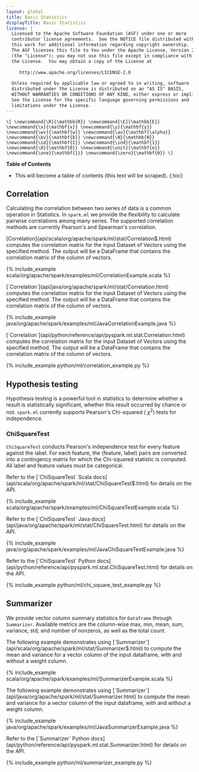 ```yaml
---
layout: global
title: Basic Statistics
displayTitle: Basic Statistics
license: |
  Licensed to the Apache Software Foundation (ASF) under one or more
  contributor license agreements.  See the NOTICE file distributed with
  this work for additional information regarding copyright ownership.
  The ASF licenses this file to You under the Apache License, Version 2.0
  (the "License"); you may not use this file except in compliance with
  the License.  You may obtain a copy of the License at
 
     http://www.apache.org/licenses/LICENSE-2.0
 
  Unless required by applicable law or agreed to in writing, software
  distributed under the License is distributed on an "AS IS" BASIS,
  WITHOUT WARRANTIES OR CONDITIONS OF ANY KIND, either express or implied.
  See the License for the specific language governing permissions and
  limitations under the License.
---
```



`\[
\newcommand{\R}{\mathbb{R}}
\newcommand{\E}{\mathbb{E}}
\newcommand{\x}{\mathbf{x}}
\newcommand{\y}{\mathbf{y}}
\newcommand{\wv}{\mathbf{w}}
\newcommand{\av}{\mathbf{\alpha}}
\newcommand{\bv}{\mathbf{b}}
\newcommand{\N}{\mathbb{N}}
\newcommand{\id}{\mathbf{I}}
\newcommand{\ind}{\mathbf{1}}
\newcommand{\0}{\mathbf{0}}
\newcommand{\unit}{\mathbf{e}}
\newcommand{\one}{\mathbf{1}}
\newcommand{\zero}{\mathbf{0}}
\]`

**Table of Contents**

* This will become a table of contents (this text will be scraped).
{:toc}

## Correlation

Calculating the correlation between two series of data is a common operation in Statistics. In `spark.ml`
we provide the flexibility to calculate pairwise correlations among many series. The supported
correlation methods are currently Pearson's and Spearman's correlation.

<div class="codetabs">
<div data-lang="scala" markdown="1">
[Correlation](api/scala/org/apache/spark/ml/stat/Correlation$.html)
computes the correlation matrix for the input Dataset of Vectors using the specified method.
The output will be a DataFrame that contains the correlation matrix of the column of vectors.

{% include_example scala/org/apache/spark/examples/ml/CorrelationExample.scala %}
</div>

<div data-lang="java" markdown="1">
[`Correlation`](api/java/org/apache/spark/ml/stat/Correlation.html)
computes the correlation matrix for the input Dataset of Vectors using the specified method.
The output will be a DataFrame that contains the correlation matrix of the column of vectors.

{% include_example java/org/apache/spark/examples/ml/JavaCorrelationExample.java %}
</div>

<div data-lang="python" markdown="1">
[`Correlation`](api/python/reference/api/pyspark.ml.stat.Correlation.html)
computes the correlation matrix for the input Dataset of Vectors using the specified method.
The output will be a DataFrame that contains the correlation matrix of the column of vectors.

{% include_example python/ml/correlation_example.py %}
</div>

</div>

## Hypothesis testing

Hypothesis testing is a powerful tool in statistics to determine whether a result is statistically
significant, whether this result occurred by chance or not. `spark.ml` currently supports Pearson's
Chi-squared ( $\chi^2$) tests for independence.

### ChiSquareTest

`ChiSquareTest` conducts Pearson's independence test for every feature against the label.
For each feature, the (feature, label) pairs are converted into a contingency matrix for which
the Chi-squared statistic is computed. All label and feature values must be categorical.

<div class="codetabs">
<div data-lang="scala" markdown="1">
Refer to the [`ChiSquareTest` Scala docs](api/scala/org/apache/spark/ml/stat/ChiSquareTest$.html) for details on the API.

{% include_example scala/org/apache/spark/examples/ml/ChiSquareTestExample.scala %}
</div>

<div data-lang="java" markdown="1">
Refer to the [`ChiSquareTest` Java docs](api/java/org/apache/spark/ml/stat/ChiSquareTest.html) for details on the API.

{% include_example java/org/apache/spark/examples/ml/JavaChiSquareTestExample.java %}
</div>

<div data-lang="python" markdown="1">
Refer to the [`ChiSquareTest` Python docs](api/python/reference/api/pyspark.ml.stat.ChiSquareTest.html) for details on the API.

{% include_example python/ml/chi_square_test_example.py %}
</div>

</div>

## Summarizer

We provide vector column summary statistics for `Dataframe` through `Summarizer`.
Available metrics are the column-wise max, min, mean, sum, variance, std, and number of nonzeros,
as well as the total count.

<div class="codetabs">
<div data-lang="scala" markdown="1">
The following example demonstrates using [`Summarizer`](api/scala/org/apache/spark/ml/stat/Summarizer$.html)
to compute the mean and variance for a vector column of the input dataframe, with and without a weight column.

{% include_example scala/org/apache/spark/examples/ml/SummarizerExample.scala %}
</div>

<div data-lang="java" markdown="1">
The following example demonstrates using [`Summarizer`](api/java/org/apache/spark/ml/stat/Summarizer.html)
to compute the mean and variance for a vector column of the input dataframe, with and without a weight column.

{% include_example java/org/apache/spark/examples/ml/JavaSummarizerExample.java %}
</div>

<div data-lang="python" markdown="1">
Refer to the [`Summarizer` Python docs](api/python/reference/api/pyspark.ml.stat.Summarizer.html) for details on the API.

{% include_example python/ml/summarizer_example.py %}
</div>

</div>
